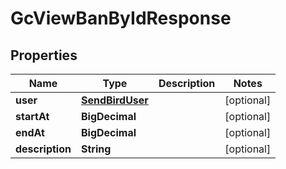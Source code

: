

# GcViewBanByIdResponse


## Properties

| Name | Type | Description | Notes |
|------------ | ------------- | ------------- | -------------|
|**user** | [**SendBirdUser**](SendBirdUser.md) |  |  [optional] |
|**startAt** | **BigDecimal** |  |  [optional] |
|**endAt** | **BigDecimal** |  |  [optional] |
|**description** | **String** |  |  [optional] |




